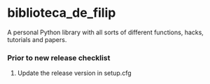 # biblioteca_de_filip
A personal Python library with all sorts of different functions, hacks, tutorials and papers.

### Prior to new release checklist
1.  Update the release version in setup.cfg